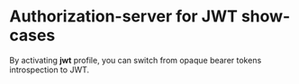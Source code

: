 # Authorization-server for JWT show-cases
By activating **jwt** profile, you can switch from opaque bearer tokens introspection to JWT.
